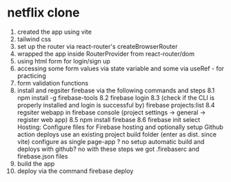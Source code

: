 # netflix clone

1. created the app using vite
2. tailwind css
3. set up the router via react-router's createBrowserRouter
4. wrapped the app inside RouterProvider from react-router/dom
5. using html form for login/sign up
6. accessing some form values via state variable and some via useRef - for practicing
7. form validation functions
8. install and regsiter firebase via the following commands and steps
   8.1 npm install -g firebase-tools
   8.2 firebase login
   8.3 (check if the CLI is properly installed and login is successful by)
   firebase projects:list
   8.4 regsiter webapp in firebase console (project settings -> general -> register web app)
   8.5 npm install firebase
   8.6 firebase init
   select Hosting: Configure files for Firebase hosting and optionally setup Github action deploys
   use an existing project
   build folder (enter as dist. since vite)
   configure as single page-app ? no
   setup automatic build and deploys with github? no
   with these steps we got .firebaserc and firebase.json files
9. build the app
10. deploy via the command
    firebase deploy

